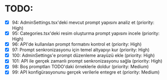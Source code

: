 # TODO:

- [x] 94: AdminSettings.tsx'deki mevcut prompt yapısını analiz et (priority: High)
- [x] 95: Categories.tsx'deki resim oluşturma prompt yapısını incele (priority: High)
- [x] 96: API'de kullanılan prompt formatını kontrol et (priority: High)
- [x] 97: Prompt senkronizasyonu için temel altyapıyı kur (priority: High)
- [x] 100: AdminSettings'e prompt düzenleme arayüzü ekle (priority: High)
- [x] 101: API ile gerçek zamanlı prompt senkronizasyonu sağla (priority: High)
- [x] 98: Boş promptları TODO'daki örneklerle doldur (priority: Medium)
- [x] 99: API konfigürasyonunu gerçek verilerle entegre et (priority: Medium)
